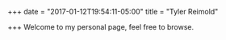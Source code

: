 +++
date = "2017-01-12T19:54:11-05:00"
title = "Tyler Reimold"

+++
Welcome to my personal page, feel free to browse.